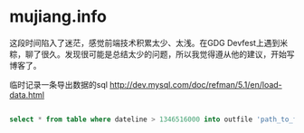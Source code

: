 mujiang.info
============

这段时间陷入了迷茫，感觉前端技术积累太少、太浅。在GDG Devfest上遇到米粽，聊了很久。发现很可能是总结太少的问题，所以我觉得遵从他的建议，开始写博客了。


临时记录一条导出数据的sql
http://dev.mysql.com/doc/refman/5.1/en/load-data.html
````sql

select * from table where dateline > 1346516000 into outfile 'path_to_file' fields terminated by ',' enclosed by '"' lines terminated by '\r\n'
